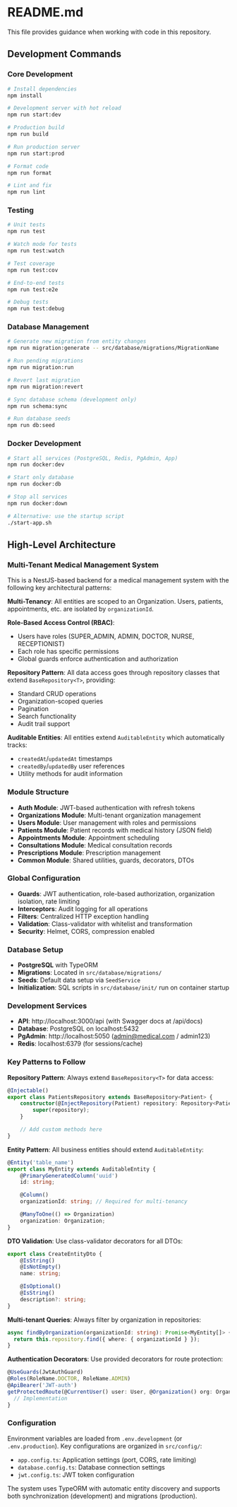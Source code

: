 # README.md

This file provides guidance when working with code in this repository.

## Development Commands

### Core Development

```bash
# Install dependencies
npm install

# Development server with hot reload
npm run start:dev

# Production build
npm run build

# Run production server
npm run start:prod

# Format code
npm run format

# Lint and fix
npm run lint
```

### Testing

```bash
# Unit tests
npm run test

# Watch mode for tests
npm run test:watch

# Test coverage
npm run test:cov

# End-to-end tests
npm run test:e2e

# Debug tests
npm run test:debug
```

### Database Management

```bash
# Generate new migration from entity changes
npm run migration:generate -- src/database/migrations/MigrationName

# Run pending migrations
npm run migration:run

# Revert last migration
npm run migration:revert

# Sync database schema (development only)
npm run schema:sync

# Run database seeds
npm run db:seed
```

### Docker Development

```bash
# Start all services (PostgreSQL, Redis, PgAdmin, App)
npm run docker:dev

# Start only database
npm run docker:db

# Stop all services
npm run docker:down

# Alternative: use the startup script
./start-app.sh
```

## High-Level Architecture

### Multi-Tenant Medical Management System

This is a NestJS-based backend for a medical management system with the following key architectural patterns:

**Multi-Tenancy**: All entities are scoped to an Organization. Users, patients, appointments, etc. are isolated by `organizationId`.

**Role-Based Access Control (RBAC)**:

- Users have roles (SUPER_ADMIN, ADMIN, DOCTOR, NURSE, RECEPTIONIST)
- Each role has specific permissions
- Global guards enforce authentication and authorization

**Repository Pattern**: All data access goes through repository classes that extend `BaseRepository<T>`, providing:

- Standard CRUD operations
- Organization-scoped queries
- Pagination
- Search functionality
- Audit trail support

**Auditable Entities**: All entities extend `AuditableEntity` which automatically tracks:

- `createdAt`/`updatedAt` timestamps
- `createdBy`/`updatedBy` user references
- Utility methods for audit information

### Module Structure

- **Auth Module**: JWT-based authentication with refresh tokens
- **Organizations Module**: Multi-tenant organization management
- **Users Module**: User management with roles and permissions
- **Patients Module**: Patient records with medical history (JSON field)
- **Appointments Module**: Appointment scheduling
- **Consultations Module**: Medical consultation records
- **Prescriptions Module**: Prescription management
- **Common Module**: Shared utilities, guards, decorators, DTOs

### Global Configuration

- **Guards**: JWT authentication, role-based authorization, organization isolation, rate limiting
- **Interceptors**: Audit logging for all operations
- **Filters**: Centralized HTTP exception handling
- **Validation**: Class-validator with whitelist and transformation
- **Security**: Helmet, CORS, compression enabled

### Database Setup

- **PostgreSQL** with TypeORM
- **Migrations**: Located in `src/database/migrations/`
- **Seeds**: Default data setup via `SeedService`
- **Initialization**: SQL scripts in `src/database/init/` run on container startup

### Development Services

- **API**: http://localhost:3000/api (with Swagger docs at /api/docs)
- **Database**: PostgreSQL on localhost:5432
- **PgAdmin**: http://localhost:5050 (admin@medical.com / admin123)
- **Redis**: localhost:6379 (for sessions/cache)

### Key Patterns to Follow

**Repository Pattern**: Always extend `BaseRepository<T>` for data access:

```typescript
@Injectable()
export class PatientsRepository extends BaseRepository<Patient> {
    constructor(@InjectRepository(Patient) repository: Repository<Patient>) {
        super(repository);
    }

    // Add custom methods here
}
```

**Entity Pattern**: All business entities should extend `AuditableEntity`:

```typescript
@Entity('table_name')
export class MyEntity extends AuditableEntity {
    @PrimaryGeneratedColumn('uuid')
    id: string;

    @Column()
    organizationId: string; // Required for multi-tenancy

    @ManyToOne(() => Organization)
    organization: Organization;
}
```

**DTO Validation**: Use class-validator decorators for all DTOs:

```typescript
export class CreateEntityDto {
    @IsString()
    @IsNotEmpty()
    name: string;

    @IsOptional()
    @IsString()
    description?: string;
}
```

**Multi-tenant Queries**: Always filter by organization in repositories:

```typescript
async findByOrganization(organizationId: string): Promise<MyEntity[]> {
  return this.repository.find({ where: { organizationId } });
}
```

**Authentication Decorators**: Use provided decorators for route protection:

```typescript
@UseGuards(JwtAuthGuard)
@Roles(RoleName.DOCTOR, RoleName.ADMIN)
@ApiBearer('JWT-auth')
getProtectedRoute(@CurrentUser() user: User, @Organization() org: Organization) {
  // Implementation
}
```

### Configuration

Environment variables are loaded from `.env.development` (or `.env.production`). Key configurations are organized in `src/config/`:

- `app.config.ts`: Application settings (port, CORS, rate limiting)
- `database.config.ts`: Database connection settings
- `jwt.config.ts`: JWT token configuration

The system uses TypeORM with automatic entity discovery and supports both synchronization (development) and migrations (production).
